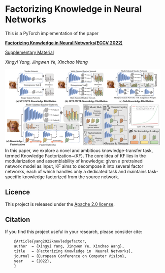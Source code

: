 # Factorizing Knowledge in  Neural Networks
This is a PyTorch implementation of the paper

[**Factorizing Knowledge in  Neural Networks(ECCV 2022)**](https://arxiv.org/abs/2207.03337)

[Supplementary Material](https://drive.google.com/file/d/12CyoMWD_2cYH95_QdcmbPOeN2Ejkt8-F/view?usp=sharing)

*Xingyi Yang, Jingwen Ye, Xinchao Wang* 

![kf](assets/KnowledgeFactior_full-1.png)
In this paper, we explore a novel and ambitious knowledge-transfer task, termed Knowledge Factorization~(KF). The core idea of KF lies in the modularization 
and assemblability of knowledge: given a pretrained network model as input, KF aims to decompose it into several factor networks, each of which handles only a dedicated task and maintains task-specific knowledge factorized from the source network.

## Licence
This project is released under the [Apache 2.0 license](LICENCE).

## Citation
If you find this project useful in your research, please consider cite:

        @Article{yang2022knowledgefactor,
        author  = {Xingyi Yang, Jingwen Ye, Xinchao Wang},
        title   = {Factorizing Knowledge in  Neural Networks},
        journal = {European Conference on Computer Vision},
        year    = {2022},
        }
